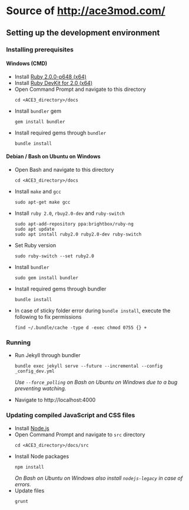 # Source of http://ace3mod.com/

## Setting up the development environment

### Installing prerequisites

#### Windows (CMD)

- Install [Ruby 2.0.0-p648 (x64)](http://rubyinstaller.org/downloads/)
- Install [Ruby DevKit for 2.0 (x64)](http://rubyinstaller.org/downloads/)
- Open Command Prompt and navigate to this directory
    ```
    cd <ACE3_directory>/docs
    ```
- Install `bundler` gem
    ```
    gem install bundler
    ```
- Install required gems through `bundler`
    ```
    bundle install
    ```

#### Debian / Bash on Ubuntu on Windows

- Open Bash and navigate to this directory
    ```
    cd <ACE3_directory>/docs
    ```
- Install `make` and `gcc`
    ```
    sudo apt-get make gcc
    ```
- Install `ruby 2.0`, `rbuy2.0-dev` and `ruby-switch`
    ```
    sudo apt-add-repository ppa:brightbox/ruby-ng
    sudo apt update
    sudo apt install ruby2.0 ruby2.0-dev ruby-switch
    ```
- Set Ruby version
    ```
    sudo ruby-switch --set ruby2.0
    ```
- Install `bundler`
    ```
    sudo gem install bundler
    ```
- Install required gems through bundler
    ```
    bundle install
    ```
- In case of sticky folder error during `bundle install`, execute the following to fix permissions
    ```
    find ~/.bundle/cache -type d -exec chmod 0755 {} +
    ```

### Running

- Run Jekyll through bundler
    ```
    bundle exec jekyll serve --future --incremental --config _config_dev.yml
    ```
    _Use `--force_polling` on Bash on Ubuntu on Windows due to a bug preventing watching._

- Navigate to http://localhost:4000

### Updating compiled JavaScript and CSS files

- Install [Node.js](https://nodejs.org/download/)
- Open Command Prompt and navigate to `src` directory
    ```
    cd <ACE3_directory>/docs/src
    ```
- Install Node packages
    ```
    npm install
    ```
    _On Bash on Ubuntu on Windows also install `nodejs-legacy` in case of errors._
- Update files
    ```
    grunt
    ```
